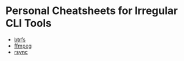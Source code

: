 # Personal Cheatsheets for Irregular CLI Tools

- [btrfs](./btrfs)
- [ffmpeg](./ffmpeg)
- [rsync](./rsync)
